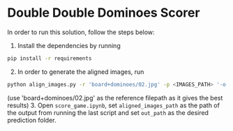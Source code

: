 # Double Double Dominoes Scorer
In order to run this solution, follow the steps below:
1. Install the dependencies by running
```sh
pip install -r requirements
```
2. In order to generate the aligned images, run
```sh
python align_images.py -r 'board+dominoes/02.jpg' -p <IMAGES_PATH> '-o aligned_train/'
```
(use 'board+dominoes/02.jpg' as the reference filepath as it gives the best results)
3. Open `score_game.ipynb`, set `aligned_images_path` as the path of the output from running the last script and set `out_path` as the desired prediction folder.